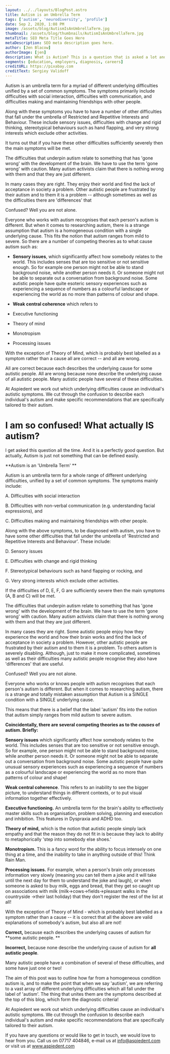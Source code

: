 ```yaml
---
layout: ../../layouts/BlogPost.astro
title: Autism is an Umbrella Term
tags: ['autism', 'neurodiversity', 'profile']
date: Sep 2, 2020, 1:08 PM
image: /assets/blog/AutismIsAnUmbrellaTerm.jpg
thumbnail: /assets/blog/thumbnails/AutismIsAnUmbrellaTerm.jpg
metaTitle: SEO Meta Title Goes Here
metaDescription: SEO meta description goes here.
author: [Jen Blacow]
authorImage: [jen]
description: What is Autism? This is a question that is asked a lot and it is a perfectly good question. But actually, Autism is just not something that can be defined easily. Autism is an umbrella term for a whole range of different underlying difficulties, unified by a set of common symptoms.
segments: [education, employers, diagnosis, careers]
creditURL: https://pixabay.com
creditText: Sergiey Validoff
---
```

Autism is an umbrella term for a myriad of different underlying
difficulties unified by a set of common symptoms. The symptoms primarily
include difficulties with social interaction, difficulties with
communication, and difficulties making and maintaining friendships with
other people.

Along with these symptoms you have to have a number of other
difficulties that fall under the umbrella of Restricted and Repetitive
Interests and Behaviour. These include sensory issues, difficulties with
change and rigid thinking, stereotypical behaviours such as hand
flapping, and very strong interests which exclude other activities.

It turns out that if you have these other difficulties sufficiently
severely then the main symptoms will be met.

The difficulties that underpin autism relate to something that has 'gone
wrong' with the development of the brain. We have to use the term 'gone
wrong' with caution. Many autism activists claim that there is nothing
wrong with them and that they are just different.

In many cases they are right. They enjoy their world and find the lack
of acceptance in society a problem. Other autistic people are frustrated
by their autism and to them it is a problem -- although sometimes as
well as the difficulties there are 'differences' that

Confused? Well you are not alone.

Everyone who works with autism recognises that each person's autism is
different. But when it comes to researching autism, there is a strange
assumption that autism is a homogeneous condition with a single
underlying cause. This fits the notion that autism ranges from mild to
severe. So there are a number of competing theories as to what cause
autism such as:

-   **Sensory issues**, which significantly affect how somebody relates
    to the world. This includes senses that are too sensitive or not
    sensitive enough. So for example one person might not be able to
    stand background noise, while another person needs it. Or someone
    might not be able to separate out a conversation from background
    noise. Some autistic people have quite esoteric sensory experiences
    such as experiencing a sequence of numbers as a colourful landscape
    or experiencing the world as no more than patterns of colour and
    shape.

-   **Weak central coherence** which refers to

-   Executive functioning

-   Theory of mind

-   Monotropism

-   Processing issues

With the exception of Theory of Mind, which is probably best labelled as
a symptom rather than a cause all are correct -- and all are wrong.

All are correct because each describes the underlying cause for some
autistic people. All are wrong because none describe the underlying
cause of all autistic people. Many autistic people have several of these
difficulties.

At Aspiedent we work out which underlying difficulties cause an
individual's autistic symptoms. We cut through the confusion to describe
each individual's autism and make specific recommendations that are
specifically tailored to their autism.

I am so confused! What actually IS autism?
==========================================

I get asked this question all the time. And it is a perfectly good
question. But actually, Autism is just not something that can be defined
easily.

**Autism is an 'Umbrella Term' **

Autism is an umbrella term for a whole range of different underlying
difficulties, unified by a set of common symptoms. The symptoms mainly
include:

A.  Difficulties with social interaction

B.  Difficulties with non-verbal communication (e.g. understanding
    facial expressions), and

C.  Difficulties making and maintaining friendships with other people.

Along with the above symptoms, to be diagnosed with autism, you have to
have some other difficulties that fall under the umbrella of 'Restricted
and Repetitive Interests and Behaviour'. These include:

D.  Sensory issues

E.  Difficulties with change and rigid thinking

F.  Stereotypical behaviours such as hand flapping or rocking, and

G.  Very strong interests which exclude other activities.

If the difficulties of D, E, F, G are sufficiently severe then the main
symptoms (A, B and C) will be met.

The difficulties that underpin autism relate to something that has 'gone
wrong' with the development of the brain. We have to use the term 'gone
wrong' with caution. Many autism activists claim that there is nothing
wrong with them and that they are just different.

In many cases they are right. Some autistic people enjoy how they
experience the world and how their brain works and find the lack of
acceptance in society a problem. However, other autistic people are
frustrated by their autism and to them it is a problem. To others autism
is severely disabling. Although, just to make it more complicated,
sometimes as well as their difficulties many autistic people recognise
they also have 'differences' that are useful.

Confused? Well you are not alone.

Everyone who works or knows people with autism recognises that each
person's autism is different. But when it comes to researching autism,
there is a strange and totally mistaken assumption that Autism is a
SINGLE condition with a SINGLE underlying cause.

This means that there is a belief that the label 'autism' fits into the
notion that autism simply ranges from mild autism to severe autism.

**Coincidentally, there are several competing theories as to the
*causes* of autism. Briefly:**

**Sensory issues** which significantly affect how somebody relates to
the world. This includes senses that are too sensitive or not sensitive
enough. So for example, one person might not be able to stand background
noise, while another person needs it. Or someone might not be able to
separate out a conversation from background noise. Some autistic people
have quite unusual sensory experiences such as experiencing a sequence
of numbers as a colourful landscape or experiencing the world as no more
than patterns of colour and shape!

**Weak central coherence**. This refers to an inability to see the
bigger picture, to understand things in different contexts, or to put
visual information together effectively.

**Executive functioning.** An umbrella term for the brain's ability to
effectively master skills such as organisation, problem solving,
planning and execution and inhibition. This features in Dyspraxia and
ADHD too.

**Theory of mind,** which is the notion that autistic people simply lack
empathy and that the reason they do not fit in is because they lack to
ability to metaphorically 'step into somebody else shoes.'

**Monotropism.** This is a fancy word for the ability to focus intensely
on one thing at a time, and the inability to take in anything outside of
this! Think Rain Man.

**Processing issues.** For example, when a person's brain only processes
information very slowly (meaning you can tell them a joke and it will
take until the next day for them to understand the joke and laugh), or
when someone is asked to buy milk, eggs and bread, that they get so
caught up on associations with milk (milk-\>cows-\>fields-\>pleasant
walks in the countryside -\>their last holiday) that they don't register
the rest of the list at all!

With the exception of Theory of Mind - which is probably best labelled
as a symptom rather than a cause -- it is correct that all the above are
valid explanations of somebody's autism, but also all are not!

**Correct,** because each describes the underlying causes of autism for
**some autistic people. **

**Incorrect,** because none describe the underlying cause of autism for
**all autistic people**.

Many autistic people have a combination of several of these
difficulties, and some have just one or two!

The aim of this post was to outline how far from a homogeneous condition
autism is, and to make the point that when we say 'autism', we are
referring to a vast array of different underlying difficulties which all
fall under the label of 'autism'. The thing that unites them are the
symptoms described at the top of this blog, which form the diagnostic
criteria!

At Aspiedent we work out which underlying difficulties cause an
individual's autistic symptoms. We cut through the confusion to describe
each individual's autism and make specific recommendations that are
specifically tailored to their autism.

If you have any questions or would like to get in touch, we would love
to hear from you. Call us on 07717 404846, e-mail us at
<info@aspiedent.com> or visit us at www.aspiedent.com
